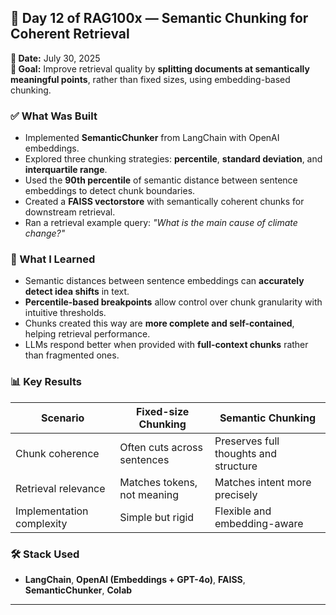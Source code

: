 ## 🚀 Day 12 of RAG100x — Semantic Chunking for Coherent Retrieval

**📅 Date:** July 30, 2025  
**🎯 Goal:** Improve retrieval quality by **splitting documents at semantically meaningful points**, rather than fixed sizes, using embedding-based chunking.

### ✅ What Was Built

- Implemented **SemanticChunker** from LangChain with OpenAI embeddings.  
- Explored three chunking strategies: **percentile**, **standard deviation**, and **interquartile range**.  
- Used the **90th percentile** of semantic distance between sentence embeddings to detect chunk boundaries.  
- Created a **FAISS vectorstore** with semantically coherent chunks for downstream retrieval.  
- Ran a retrieval example query: *"What is the main cause of climate change?"*

### 🧠 What I Learned

- Semantic distances between sentence embeddings can **accurately detect idea shifts** in text.  
- **Percentile-based breakpoints** allow control over chunk granularity with intuitive thresholds.  
- Chunks created this way are **more complete and self-contained**, helping retrieval performance.  
- LLMs respond better when provided with **full-context chunks** rather than fragmented ones.

### 📊 Key Results

| Scenario                      | Fixed-size Chunking           | Semantic Chunking                     |
|-------------------------------|-------------------------------|----------------------------------------|
| Chunk coherence               | Often cuts across sentences   | Preserves full thoughts and structure  |
| Retrieval relevance           | Matches tokens, not meaning   | Matches intent more precisely          |
| Implementation complexity     | Simple but rigid              | Flexible and embedding-aware           |

### 🛠️ Stack Used

- **LangChain**, **OpenAI (Embeddings + GPT-4o)**, **FAISS**, **SemanticChunker**, **Colab**

---
